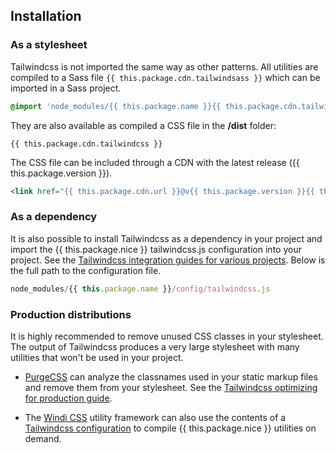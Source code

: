 ## Installation

### As a stylesheet

Tailwindcss is not imported the same way as other patterns. All utilities are compiled to a Sass file `{{ this.package.cdn.tailwindsass }}` which can be imported in a Sass project.

```scss
@import 'node_modules/{{ this.package.name }}{{ this.package.cdn.tailwindsass }}';
```

They are also available as compiled a CSS file in the **/dist** folder:

```
{{ this.package.cdn.tailwindcss }}
```

The CSS file can be included through a CDN with the latest release ({{ this.package.version }}).

```html
<link href="{{ this.package.cdn.url }}@v{{ this.package.version }}{{ this.package.cdn.tailwindcss }}" rel="stylesheet" type="text/css">
```

### As a dependency

It is also possible to install Tailwindcss as a dependency in your project and import the {{ this.package.nice }} tailwindcss.js configuration into your project. See the [Tailwindcss integration guides for various projects](https://tailwindcss.com/docs/installation). Below is the full path to the configuration file.

```javascript
node_modules/{{ this.package.name }}/config/tailwindcss.js
```

### Production distributions

It is highly recommended to remove unused CSS classes in your stylesheet. The output of Tailwindcss produces a very large stylesheet with many utilities that won't be used in your project.

* [PurgeCSS](https://purgecss.com/) can analyze the classnames used in your static markup files and remove them from your stylesheet. See the [Tailwindcss optimizing for production guide](https://tailwindcss.com/docs/optimizing-for-production).

* The [Windi CSS](https://windicss.org/) utility framework can also use the contents of a [Tailwindcss configuration](https://windicss.org/guide/migration.html) to compile {{ this.package.nice }} utilities on demand.
